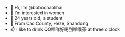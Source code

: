 - 👋 Hi, I’m @bobochaolihai
- 👀 I’m interested in women
- 🌱 24 years old, a student
- 💞️ From Cao County, Heze, Shandong
- 📫 I like to drink QQ咩咩好喝到咩噗茶 at three o'clock
<!---
bobochaolihai/bobochaolihai is a ✨ special ✨ repository because its `README.md` (this file) appears on your GitHub profile.
You can click the Preview link to take a look at your changes.
--->
